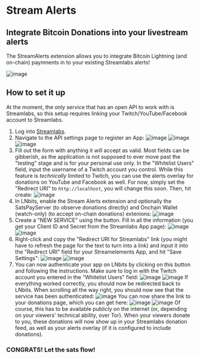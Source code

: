 <h1>Stream Alerts</h1>
<h2>Integrate Bitcoin Donations into your livestream alerts</h2>
The StreamAlerts extension allows you to integrate Bitcoin Lightning (and on-chain) paymnents in to your existing Streamlabs alerts!

![image](https://user-images.githubusercontent.com/28876473/127759038-aceb2503-6cff-4061-8b81-c769438ebcaa.png)

<h2>How to set it up</h2>

At the moment, the only service that has an open API to work with is Streamlabs, so this setup requires linking your Twitch/YouTube/Facebook account to Streamlabs.

1. Log into [Streamlabs](https://streamlabs.com/login?r=https://streamlabs.com/dashboard).
1. Navigate to the API settings page to register an App:
![image](https://user-images.githubusercontent.com/28876473/127759145-710d53b6-3c19-4815-812a-9a6279d1b8bb.png)
![image](https://user-images.githubusercontent.com/28876473/127759182-da8a27cb-bb59-48fa-868e-c8892080ae98.png)
![image](https://user-images.githubusercontent.com/28876473/127759201-7c28e9f1-6286-42be-a38e-1c377a86976b.png)
1. Fill out the form with anything it will accept as valid. Most fields can be gibberish, as the application is not supposed to ever move past the "testing" stage and is for your personal use only.
In the "Whitelist Users" field, input the username of a Twitch account you control. While this feature is *technically* limited to Twitch, you can use the alerts overlay for donations on YouTube and Facebook as well.
For now, simply set the "Redirect URI" to `http://localhost`, you will change this soon.
Then, hit create:
![image](https://user-images.githubusercontent.com/28876473/127759264-ae91539a-5694-4096-a478-80eb02b7b594.png)
1. In LNbits, enable the Stream Alerts extension and optionally the SatsPayServer (to observe donations directly) and Onchain Wallet (watch-only) (to accept on-chain donations) extenions:
![image](https://user-images.githubusercontent.com/28876473/127759486-0e3420c2-c498-4bf9-932e-0abfa17bd478.png)
1. Create a "NEW SERVICE" using the button. Fill in all the information (you get your Client ID and Secret from the Streamlabs App page):
![image](https://user-images.githubusercontent.com/28876473/127759512-8e8b4e90-2a64-422a-bf0a-5508d0630bed.png)
![image](https://user-images.githubusercontent.com/28876473/127759526-7f2a4980-39ea-4e58-8af0-c9fb381e5524.png)
1. Right-click and copy the "Redirect URI for Streamlabs" link (you might have to refresh the page for the text to turn into a link) and input it into the "Redirect URI" field for your Streamelements App, and hit "Save Settings":
![image](https://user-images.githubusercontent.com/28876473/127759570-52d34c07-6857-467b-bcb3-54e10679aedb.png)
![image](https://user-images.githubusercontent.com/28876473/127759604-b3c8270b-bd02-44df-a525-9d85af337d14.png)
1. You can now authenticate your app on LNbits by clicking on this button and following the instructions. Make sure to log in with the Twitch account you entered in the "Whitelist Users" field:
![image](https://user-images.githubusercontent.com/28876473/127759642-a3787a6a-3cab-4c44-a2d4-ab45fbbe3fab.png)
![image](https://user-images.githubusercontent.com/28876473/127759681-7289e7f6-0ff1-4988-944f-484040f6b9c7.png)
If everything worked correctly, you should now be redirected back to LNbits. When scrolling all the way right, you should now see that the service has been authenticated:
![image](https://user-images.githubusercontent.com/28876473/127759715-7e839261-d505-4e07-a0e4-f347f114149f.png)
You can now share the link to your donations page, which you can get here:
![image](https://user-images.githubusercontent.com/28876473/127759730-8dd11e61-0186-4935-b1ed-b66d35b05043.png)
![image](https://user-images.githubusercontent.com/28876473/127759747-67d3033f-6ef1-4033-b9b1-51b87189ff8b.png)
Of course, this has to be available publicly on the internet (or, depending on your viewers' technical ability, over Tor).
When your viewers donate to you, these donations will now show up in your Streamlabs donation feed, as well as your alerts overlay (if it is configured to include donations).
<h3>CONGRATS! Let the sats flow!</h3>
